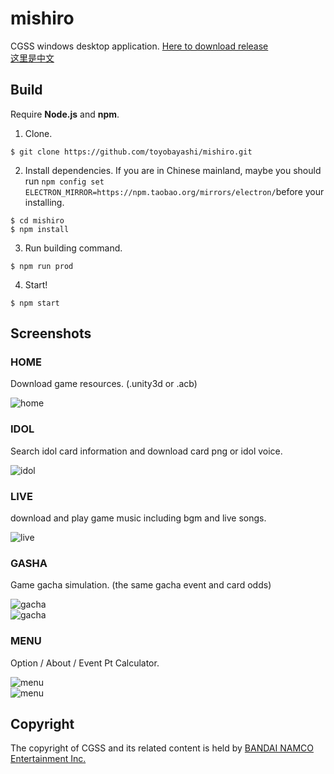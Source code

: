 # mishiro
CGSS windows desktop application. [Here to download release](https://github.com/toyobayashi/mishiro/releases)  
[这里是中文](https://github.com/toyobayashi/mishiro/blob/master/README_CN.md)

## Build
Require __Node.js__ and __npm__.  
1. Clone.  
```batch 
$ git clone https://github.com/toyobayashi/mishiro.git
```
2. Install dependencies. If you are in Chinese mainland, maybe you should run ```npm config set ELECTRON_MIRROR=https://npm.taobao.org/mirrors/electron/```before your installing.  
```batch
$ cd mishiro
$ npm install
```
3. Run building command.  
```batch
$ npm run prod
```
4. Start!  
```batch
$ npm start
```

## Screenshots
### HOME
Download game resources. (.unity3d or .acb)  

![home](https://github.com/toyobayashi/mishiro/raw/master/screenshot/home.png)  

### IDOL
Search idol card information and download card png or idol voice.  

![idol](https://github.com/toyobayashi/mishiro/raw/master/screenshot/idol.png)  

### LIVE
download and play game music including bgm and live songs.  

![live](https://github.com/toyobayashi/mishiro/raw/master/screenshot/live.png)  

### GASHA
Game gacha simulation. (the same gacha event and card odds)  

![gacha](https://github.com/toyobayashi/mishiro/raw/master/screenshot/gacha.png)  
![gacha](https://github.com/toyobayashi/mishiro/raw/master/screenshot/gacha3.png)  

### MENU
Option / About / Event Pt Calculator.  

![menu](https://github.com/toyobayashi/mishiro/raw/master/screenshot/menu2.png)  
![menu](https://github.com/toyobayashi/mishiro/raw/master/screenshot/event1.png)

## Copyright
The copyright of CGSS and its related content is held by [BANDAI NAMCO Entertainment Inc.](https://bandainamcoent.co.jp/)  

